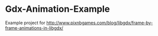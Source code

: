 # Gdx-Animation-Example

Example project for http://www.pixnbgames.com/blog/libgdx/frame-by-frame-animations-in-libgdx/
